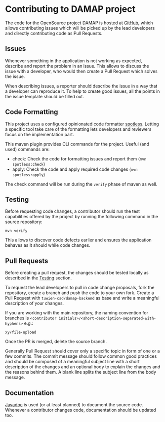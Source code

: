 # Contributing to DAMAP project

The code for the OpenSource project DAMAP is hosted at [GitHub](https://github.com/tuwien-csd/damap-backend),
which allows contributing issues which will be picked up by the lead developers and directly contributing code
as Pull Requests.

## Issues

Whenever something in the application is not working as expected, describe and report the problem in an issue.
This allows to discuss the issue with a developer, who would then create a Pull Request which solves the issue.

When describing issues, a reporter should describe the issue in a way that a developer can reproduce it. To
help to create good issues, all the points in the issue template should be filled out.

## Code Formatting

This project uses a configured opinionated code formatter [spotless](https://github.com/diffplug/spotless). Letting a specific tool take care of the formatting lets developers
and reviewers focus on the implementation part.

This maven plugin provides CLI commands for the project. Useful (and used) commands are:

- check: Check the code for formatting issues and report them (`mvn spotless:check`)
- apply: Check the code and apply required code changes (`mvn spotless:apply`)

The check command will be run during the `verify` phase of maven as well.

## Testing

Before requesting code changes, a contributor should run the test capabilities offered by the project by running
the following command in the source repository:

```shell
mvn verify
```

This allows to discover code defects earlier and ensures the application behaves as it should while code changes.

## Pull Requests

Before creating a pull request, the changes should be tested locally as described in the [Testing](#testing) section.

To request the lead developers to pull in code change proposals, fork the repository, create a branch and push the code
to your own fork. Create a Pull Request with `tuwien-csd/damap-backend` as base and write a meaningful description
of your changes.

If you are working with the main repository, the naming convention for branches is `<contributor initials>/<short-description-separated-with-hyphens>` e.g.:

```
xy/file-upload
```

Once the PR is merged, delete the source branch.

Generally Pull Request should cover only a specific topic in form of one or a few commits. The commit message should
follow common good practices and should be composed of a meaningful subject line with a short description of the
changes and an optional body to explain the changes and the reasons behind them. A blank line splits the subject line
from the body message.

## Documentation

[Javadoc](https://www.baeldung.com/javadoc) is used (or at least planned) to document the source code. Whenever
a contributor changes code, documentation should be updated too.
